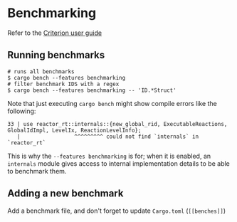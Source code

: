 # Benchmarking


Refer to the [Criterion user guide](https://bheisler.github.io/criterion.rs/book/index.html)

## Running benchmarks

```
# runs all benchmarks
$ cargo bench --features benchmarking
# filter benchmark IDS with a regex
$ cargo bench --features benchmarking -- 'ID.*Struct'
```

Note that just executing `cargo bench` might show compile errors like the following:
```
33 | use reactor_rt::internals::{new_global_rid, ExecutableReactions, GlobalIdImpl, LevelIx, ReactionLevelInfo};
   |                 ^^^^^^^^^ could not find `internals` in `reactor_rt`
```
This is why the `--features benchmarking` is for; when it is enabled, an `internals` module gives access to internal implementation details to be able to benchmark them.

## Adding a new benchmark

Add a benchmark file, and don't forget to update `Cargo.toml` (`[[benches]]`)
